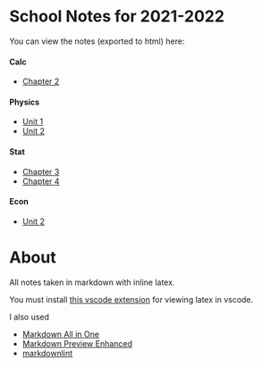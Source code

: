 # School Notes for 2021-2022

You can view the notes (exported to html) here:

#### Calc

- [Chapter 2](https://raw.githack.com/Honyant/Notes/main/exports/CalcChp2.html)

#### Physics

- [Unit 1](https://raw.githack.com/Honyant/Notes/main/exports/PhysicsUnit1.html)
- [Unit 2](https://raw.githack.com/Honyant/Notes/main/exports/PhysicsUnit2.html)

#### Stat

- [Chapter 3](https://raw.githack.com/Honyant/Notes/main/exports/StatChp3.html)
- [Chapter 4](https://raw.githack.com/Honyant/Notes/main/exports/StatChp4.html)

#### Econ

- [Unit 2](https://raw.githack.com/Honyant/Notes/main/exports/EconUnit2.html)

# About

All notes taken in markdown with inline latex.

You must install [this vscode extension](https://marketplace.visualstudio.com/items?itemName=goessner.mdmath) for viewing latex in vscode.

I also used

- [Markdown All in One](https://marketplace.visualstudio.com/items?itemName=yzhang.markdown-all-in-one)
- [Markdown Preview Enhanced](https://marketplace.visualstudio.com/items?itemName=shd101wyy.markdown-preview-enhanced)
- [markdownlint](https://marketplace.visualstudio.com/items?itemName=DavidAnson.vscode-markdownlint)